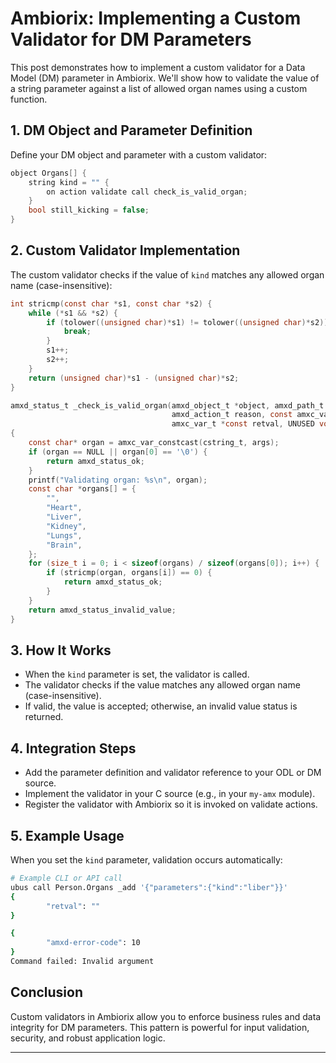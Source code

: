 # Ambiorix: Implementing a Custom Validator for DM Parameters

This post demonstrates how to implement a custom validator for a Data Model (DM) parameter in Ambiorix. We'll show how to validate the value of a string parameter against a list of allowed organ names using a custom function.

## 1. DM Object and Parameter Definition

Define your DM object and parameter with a custom validator:

```c
object Organs[] {
    string kind = "" {
        on action validate call check_is_valid_organ;
    }
    bool still_kicking = false;
}
```

## 2. Custom Validator Implementation

The custom validator checks if the value of `kind` matches any allowed organ name (case-insensitive):

```c
int stricmp(const char *s1, const char *s2) {
    while (*s1 && *s2) {
        if (tolower((unsigned char)*s1) != tolower((unsigned char)*s2)) {
            break;
        }
        s1++;
        s2++;
    }
    return (unsigned char)*s1 - (unsigned char)*s2;
}

amxd_status_t _check_is_valid_organ(amxd_object_t *object, amxd_path_t *param,
                                    amxd_action_t reason, const amxc_var_t *const args,
                                    amxc_var_t *const retval, UNUSED void *priv)
{
    const char* organ = amxc_var_constcast(cstring_t, args);
    if (organ == NULL || organ[0] == '\0') {
        return amxd_status_ok;
    }
    printf("Validating organ: %s\n", organ);
    const char *organs[] = {
        "",
        "Heart",
        "Liver",
        "Kidney",
        "Lungs",
        "Brain",
    };
    for (size_t i = 0; i < sizeof(organs) / sizeof(organs[0]); i++) {
        if (stricmp(organ, organs[i]) == 0) {
            return amxd_status_ok;
        }
    }
    return amxd_status_invalid_value;
}
```

## 3. How It Works

- When the `kind` parameter is set, the validator is called.
- The validator checks if the value matches any allowed organ name (case-insensitive).
- If valid, the value is accepted; otherwise, an invalid value status is returned.

## 4. Integration Steps

- Add the parameter definition and validator reference to your ODL or DM source.
- Implement the validator in your C source (e.g., in your `my-amx` module).
- Register the validator with Ambiorix so it is invoked on validate actions.

## 5. Example Usage

When you set the `kind` parameter, validation occurs automatically:

```sh
# Example CLI or API call
ubus call Person.Organs _add '{"parameters":{"kind":"liber"}}'
{
        "retval": ""
}

{
        "amxd-error-code": 10
}
Command failed: Invalid argument

```

## Conclusion

Custom validators in Ambiorix allow you to enforce business rules and data integrity for DM parameters. This pattern is powerful for input validation, security, and robust application logic.

---

